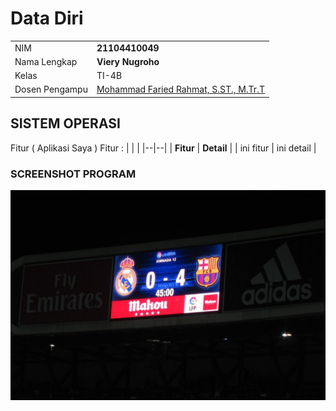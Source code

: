 # Data Diri

|  |  |
|--|--|
| NIM | **21104410049** |
| Nama Lengkap | **Viery Nugroho** |
| Kelas | TI-4B |
| Dosen Pengampu | [Mohammad Faried Rahmat, S.ST., M.Tr.T](https://github.com/mrhmt80) |

## SISTEM OPERASI
Fitur ( Aplikasi Saya )
Fitur : 
|  |  |
|--|--|
| **Fitur** | **Detail** |
| ini fitur | ini detail |

### SCREENSHOT PROGRAM
![Aplikasi Gue](https://github.com/vierynugroho/UAS-praktikum_SistemOperasi/blob/main/BG-Barca.jpg?raw=true)
